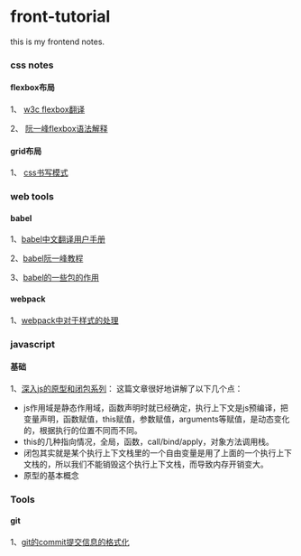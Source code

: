# front-tutorial
this is my frontend notes.

### css notes

#### flexbox布局

1、 [w3c flexbox翻译](https://www.w3.org/html/ig/zh/css-flex-1/#flex-items)

2、 [阮一峰flexbox语法解释](http://www.ruanyifeng.com/blog/2015/07/flex-grammar.html)

#### grid布局

1、 [css书写模式](http://mp.weixin.qq.com/s/NO7FNDqFZIHuKJfj1lIUUA)


### web tools

#### babel

1、[babel中文翻译用户手册](https://github.com/thejameskyle/babel-handbook/blob/master/translations/zh-Hans/user-handbook.md)

2、[babel阮一峰教程](http://www.ruanyifeng.com/blog/2016/01/babel.html)

3、[babel的一些包的作用](http://www.jianshu.com/p/ef80e8a5522b)


#### webpack

1、[webpack中对于样式的处理](https://github.com/zhengweikeng/blog/issues/9)


### javascript

#### 基础

1、[深入js的原型和闭包系列](https://www.kancloud.cn/kancloud/javascript-prototype-closure/66350)：
这篇文章很好地讲解了以下几个点：
- js作用域是静态作用域，函数声明时就已经确定，执行上下文是js预编译，把变量声明，函数赋值，this赋值，参数赋值，arguments等赋值，是动态变化的，根据执行的位置不同而不同。
- this的几种指向情况，全局，函数，call/bind/apply，对象方法调用栈。
- 闭包其实就是某个执行上下文栈里的一个自由变量是用了上面的一个执行上下文栈的，所以我们不能销毁这个执行上下文栈，而导致内存开销变大。
- 原型的基本概念


### Tools

#### git

1、[git的commit提交信息的格式化](https://juejin.im/post/59110c322f301e0057e4c182)
